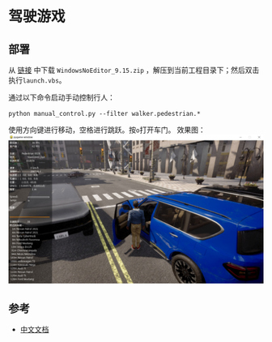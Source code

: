 # 驾驶游戏

## 部署
从 [链接](https://pan.baidu.com/s/1QNG1RGGb3jzv8N0d7vIFiw?pwd=hutb) 中下载 `WindowsNoEditor_9.15.zip` ，解压到当前工程目录下；然后双击执行`launch.vbs`。

通过以下命令启动手动控制行人：
```shell
python manual_control.py --filter walker.pedestrian.*
```
使用方向键进行移动，空格进行跳跃。按`o`打开车门。
效果图：
![](./fig/open_doors.png)

## 参考

* [中文文档](https://openhutb.github.io/carla_doc/)

